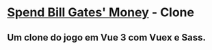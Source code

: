 # <a href="https://neal.fun/spend/">Spend Bill Gates' Money</a> - Clone
## Um clone do jogo em Vue 3 com Vuex e Sass.
